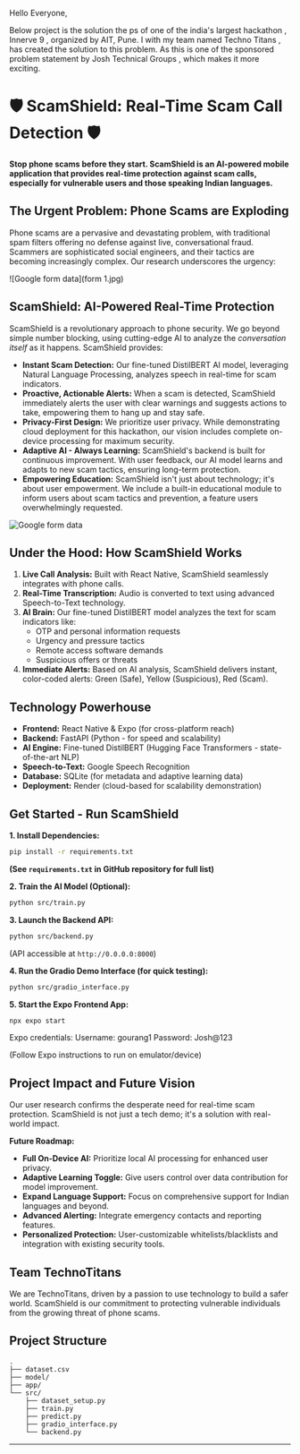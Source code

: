 Hello Everyone,


Below project is the solution the ps of one of the india's largest hackathon , Innerve 9 , organized by AIT, Pune. I with my team named Techno Titans , has created the solution to this problem. As this is one of the sponsored problem statement by Josh Technical Groups , which makes it more exciting.


# 🛡️ ScamShield: Real-Time Scam Call Detection 🛡️


**Stop phone scams before they start.  ScamShield is an AI-powered mobile application that provides real-time protection against scam calls, especially for vulnerable users and those speaking Indian languages.**

## The Urgent Problem: Phone Scams are Exploding

Phone scams are a pervasive and devastating problem, with traditional spam filters offering no defense against live, conversational fraud. Scammers are sophisticated social engineers, and their tactics are becoming increasingly complex.  Our research underscores the urgency:

![Google form data](form 1.jpg)

## ScamShield:  AI-Powered Real-Time Protection

ScamShield is a revolutionary approach to phone security. We go beyond simple number blocking, using cutting-edge AI to analyze the *conversation itself* as it happens. ScamShield provides:

*   **Instant Scam Detection:**  Our fine-tuned DistilBERT AI model, leveraging Natural Language Processing, analyzes speech in real-time for scam indicators.
*   **Proactive, Actionable Alerts:**  When a scam is detected, ScamShield immediately alerts the user with clear warnings and suggests actions to take, empowering them to hang up and stay safe.
*   **Privacy-First Design:**  We prioritize user privacy. While demonstrating cloud deployment for this hackathon, our vision includes complete on-device processing for maximum security.
*   **Adaptive AI - Always Learning:** ScamShield's backend is built for continuous improvement. With user feedback, our AI model learns and adapts to new scam tactics, ensuring long-term protection.
*   **Empowering Education:**  ScamShield isn't just about technology; it's about user empowerment.  We include a built-in educational module to inform users about scam tactics and prevention, a feature users overwhelmingly requested.

![Google form data](form2.jpg)

## Under the Hood: How ScamShield Works

1.  **Live Call Analysis:**  Built with React Native, ScamShield seamlessly integrates with phone calls.
2.  **Real-Time Transcription:**  Audio is converted to text using advanced Speech-to-Text technology.
3.  **AI Brain:**  Our fine-tuned DistilBERT model analyzes the text for scam indicators like:
    *   OTP and personal information requests
    *   Urgency and pressure tactics
    *   Remote access software demands
    *   Suspicious offers or threats
4.  **Immediate Alerts:**  Based on AI analysis, ScamShield delivers instant, color-coded alerts: Green (Safe), Yellow (Suspicious), Red (Scam).

## Technology Powerhouse

*   **Frontend:** React Native & Expo (for cross-platform reach)
*   **Backend:** FastAPI (Python - for speed and scalability)
*   **AI Engine:** Fine-tuned DistilBERT (Hugging Face Transformers - state-of-the-art NLP)
*   **Speech-to-Text:** Google Speech Recognition
*   **Database:** SQLite (for metadata and adaptive learning data)
*   **Deployment:** Render (cloud-based for scalability demonstration)

## Get Started - Run ScamShield

**1. Install Dependencies:**

```bash
pip install -r requirements.txt
```

**(See `requirements.txt` in GitHub repository for full list)**

**2. Train the AI Model (Optional):**

```bash
python src/train.py
```

**3. Launch the Backend API:**

```bash
python src/backend.py
```

(API accessible at `http://0.0.0.0:8000`)

**4. Run the Gradio Demo Interface (for quick testing):**

```bash
python src/gradio_interface.py
```

**5. Start the Expo Frontend App:**

```bash
npx expo start
```

Expo credentials:
Username: gourang1
Password: Josh@123

(Follow Expo instructions to run on emulator/device)

## Project Impact and Future Vision

Our user research confirms the desperate need for real-time scam protection. ScamShield is not just a tech demo; it's a solution with real-world impact.

**Future Roadmap:**

*   **Full On-Device AI:**  Prioritize local AI processing for enhanced user privacy.
*   **Adaptive Learning Toggle:**  Give users control over data contribution for model improvement.
*   **Expand Language Support:**  Focus on comprehensive support for Indian languages and beyond.
*   **Advanced Alerting:**  Integrate emergency contacts and reporting features.
*   **Personalized Protection:**  User-customizable whitelists/blacklists and integration with existing security tools.

## Team TechnoTitans

We are TechnoTitans, driven by a passion to use technology to build a safer world. ScamShield is our commitment to protecting vulnerable individuals from the growing threat of phone scams.

## Project Structure

```
.
├── dataset.csv
├── model/
├── app/
└── src/
    ├── dataset_setup.py
    ├── train.py
    ├── predict.py
    ├── gradio_interface.py
    └── backend.py
```


---
